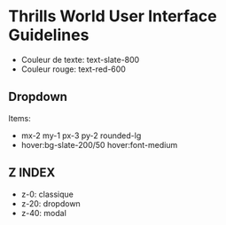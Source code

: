 # Thrills World User Interface Guidelines

- Couleur de texte: text-slate-800
- Couleur rouge: text-red-600

## Dropdown

Items:

- mx-2 my-1 px-3 py-2 rounded-lg
- hover:bg-slate-200/50 hover:font-medium

## Z INDEX

- z-0: classique
- z-20: dropdown
- z-40: modal
